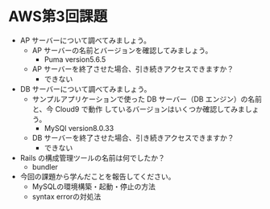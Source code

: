 # AWS第3回課題
- AP サーバーについて調べてみましょう。
    - AP サーバーの名前とバージョンを確認してみましょう。
        - Puma version5.6.5
    - AP サーバーを終了させた場合、引き続きアクセスできますか？
        - できない
- DB サーバーについて調べてみましょう。
    - サンプルアプリケーションで使った DB サーバー（DB エンジン）の名前と、今 Cloud9 で動作
しているバージョンはいくつか確認してみましょう。
        - MySQl version8.0.33
    - DB サーバーを終了させた場合、引き続きアクセスできますか？
        - できない
- Rails の構成管理ツールの名前は何でしたか？
    - bundler
- 今回の課題から学んだことを報告してください。
    - MySQLの環境構築・起動・停止の方法
    - syntax errorの対処法